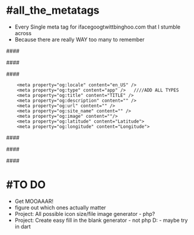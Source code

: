 #all_the_metatags
================

- Every Single meta tag for ifacegoogtwittbinghoo.com that I stumble across 
- Because there are really WAY too many to remember


     

####<!----- iOS META DATA ---->
        <meta name="apple-mobile-web-app-capable" content="yes" />
        <meta name="viewport" content="width=device-width, initial-scale=1.0, maximum-scale=1.0, user-scalable=yes" />
        <meta name="apple-mobile-web-app-status-bar-style" content="black" />        
        <link rel="apple-touch-icon-precomposed" href=""/>

####<!----- FACEBOOK META DATA ---->
        <meta property="og:title" content="My Title (2012)">
        <meta property="og:type" content="company">
        <meta property="og:url" content="http://www.YourURL.com">
        <meta property="og:image" content="http://www.YourSite.com/image.jpg">
        <meta property="og:site_name" content="Site Name">
        <meta property="og:description" content="Use no more than 255 characters.">
        <meta property="og:street-address" content="Street Address">
        <meta property="og:locality" content="Locality">
        <meta property="og:region" content="Region">
        <meta property="og:postal-code" content="Postal Code">
        <meta property="og:country-name" content="Country Name">
        <meta property="og:email" content="youremail@mail.com">
        <meta property="og:phone_number" content="+1-303-123-4567">
        <meta property="og:fax_number" content="+1-303-123-4567">
        <meta property="og:video" content="http://www.example.com/video.swf">
        <meta property="og:video:height" content="350">
        <meta property="og:video:width" content="450">
        <meta property="og:video:type" content="application/x-shockwave-flash">
        <meta property="og:audio" content="http://example.com/MySong.mp3">
        <meta property="og:audio:title" content="My Song">
        <meta property="og:audio:artist" content="Artist">
        <meta property="og:audio:album" content="Album Name">
        <meta property="og:audio:type" content="application/mp3">
> <!----- facebook!?!? srsly? ---->

####<!----- GOOGLE META DATA ---->
<!----- 
- (the facebook basics) 
- google uses facebooks open graph, but doesnt care what your favorite color is or what you had for breakfast last tuesday ...probably because they already know.
It is google afterall.
---->

    	<meta property="og:locale" content="en_US" />
    	<meta property="og:type" content="app" />   ////ADD ALL TYPES
    	<meta property="og:title" content="TITLE" />
    	<meta property="og:description" content="" />
    	<meta property="og:url" content="" />
    	<meta property="og:site_name" content="" />
    	<meta property="og:image" content=""/>
    	<meta property="og:latitude" content="Latitude">
        <meta property="og:longitude" content="Longitude">


####<!----- WINDOWS META DATA ---->
        <meta name="application-name" content=""/>
        <meta name="msapplication-tooltip" content=""/>
        <meta name="msapplication-starturl" content="/"/>
        <meta name="msapplication-window" content="width=1024;height=768" />
        <meta name="msapplication-navbutton-color" content="#292d42" />
        <meta name="msapplication-TileColor" content="#292d42"/>
        <meta name="msapplication-square70x70logo" content=""/>
        <meta name="msapplication-square150x150logo" content=""/>
        <meta name="msapplication-wide310x150logo" content=""/>
        <meta name="msapplication-square310x310logo" content=""/>

 <!----- 5 pngs, 1 ico, tooltip? ---->


####<!----- GENERAL META DATA ---->
        <meta charset="UTF-8" />
        <link rel="shortcut icon" href="" />
        <meta name="description" content=""/>
        <meta name="keywords" content=""/>
        <link rel="canonical" href="" />
        <link rel="publisher" href=""/>


####<!----- TWITTER et AL. ?? ---->
<!----- I'm pretty sure twitter has their own ---->
<!----- Yahoo too! Cause you know... Yahoo would.  ---->


<title>ITSA WEBBBBSYTE</title>

#TO DO
==========
- Get MOOAAAR!
- figure out which ones actually matter
- Project: All possible icon size/file image generator - php?
- Project: Create easy fill in the blank generator - not php D: - maybe try in dart



		
